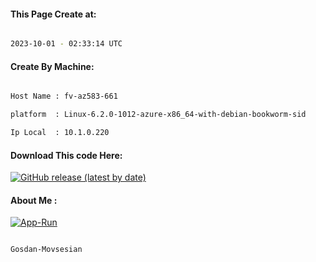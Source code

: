 
   
#### This Page Create at:

```bash

2023-10-01 - 02:33:14 UTC

```

#### Create By Machine:

```bash

Host Name : fv-az583-661

platform  : Linux-6.2.0-1012-azure-x86_64-with-debian-bookworm-sid

Ip Local  : 10.1.0.220

```
#### Download This code Here:

[![GitHub release (latest by date)](https://img.shields.io/github/v/release/Gosdan-Movsesian/Gosdan?style=for-the-badge&label=Download)](https://github.com/Gosdan-Movsesian/Gosdan/releases) 

</p> 

#### About Me :

[![App-Run](https://github.com/Gosdan-Movsesian/Gosdan/actions/workflows/App-Run.yml/badge.svg)](https://github.com/Gosdan-Movsesian/Gosdan/actions/workflows/App-Run.yml)

```bash

Gosdan-Movsesian

```

